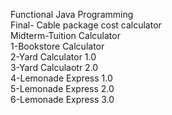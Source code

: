 Functional Java Programming<br>
Final- Cable package cost calculator<br>
Midterm-Tuition Calculator<br>
1-Bookstore Calculator<br>
2-Yard Calculator 1.0<br>
3-Yard Calculaotr 2.0<br>
4-Lemonade Express 1.0<br>
5-Lemonade Express 2.0<br>
6-Lemonade Express 3.0<br>
